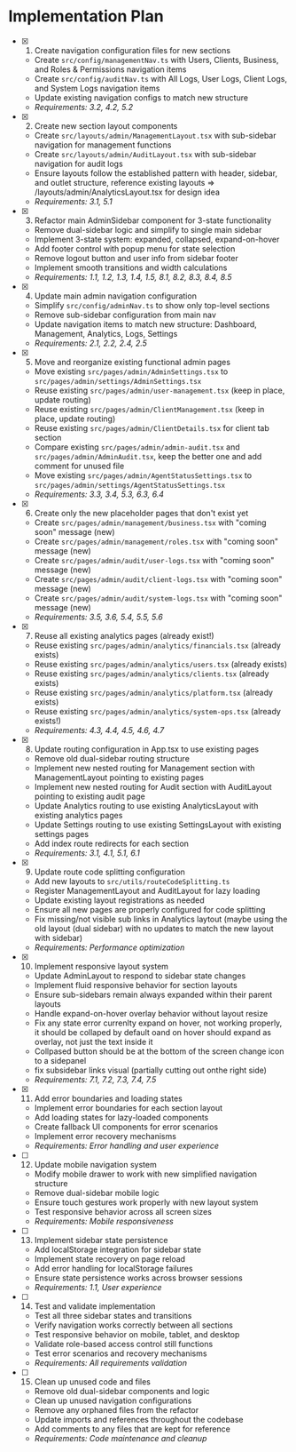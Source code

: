 # Implementation Plan

- [x] 1. Create navigation configuration files for new sections





  - Create `src/config/managementNav.ts` with Users, Clients, Business, and Roles & Permissions navigation items
  - Create `src/config/auditNav.ts` with All Logs, User Logs, Client Logs, and System Logs navigation items
  - Update existing navigation configs to match new structure
  - _Requirements: 3.2, 4.2, 5.2_

- [x] 2. Create new section layout components





  - Create `src/layouts/admin/ManagementLayout.tsx` with sub-sidebar navigation for management functions
  - Create `src/layouts/admin/AuditLayout.tsx` with sub-sidebar navigation for audit logs
  - Ensure layouts follow the established pattern with header, sidebar, and outlet structure, reference existing layouts => /layouts/admin/AnalyticsLayout.tsx for design idea
  - _Requirements: 3.1, 5.1_

- [x] 3. Refactor main AdminSidebar component for 3-state functionality





  - Remove dual-sidebar logic and simplify to single main sidebar
  - Implement 3-state system: expanded, collapsed, expand-on-hover
  - Add footer control with popup menu for state selection
  - Remove logout button and user info from sidebar footer
  - Implement smooth transitions and width calculations
  - _Requirements: 1.1, 1.2, 1.3, 1.4, 1.5, 8.1, 8.2, 8.3, 8.4, 8.5_

- [x] 4. Update main admin navigation configuration





  - Simplify `src/config/adminNav.ts` to show only top-level sections
  - Remove sub-sidebar configuration from main nav
  - Update navigation items to match new structure: Dashboard, Management, Analytics, Logs, Settings
  - _Requirements: 2.1, 2.2, 2.4, 2.5_

- [x] 5. Move and reorganize existing functional admin pages





  - Move existing `src/pages/admin/AdminSettings.tsx` to `src/pages/admin/settings/AdminSettings.tsx`
  - Reuse existing `src/pages/admin/user-management.tsx` (keep in place, update routing)
  - Reuse existing `src/pages/admin/ClientManagement.tsx` (keep in place, update routing)
  - Reuse existing `src/pages/admin/ClientDetails.tsx` for client tab section
  - Compare existing `src/pages/admin/admin-audit.tsx` and `src/pages/admin/AdminAudit.tsx`, keep the better one and add comment for unused file
  - Move existing `src/pages/admin/AgentStatusSettings.tsx` to `src/pages/admin/settings/AgentStatusSettings.tsx`
  - _Requirements: 3.3, 3.4, 5.3, 6.3, 6.4_

- [x] 6. Create only the new placeholder pages that don't exist yet





  - Create `src/pages/admin/management/business.tsx` with "coming soon" message (new)
  - Create `src/pages/admin/management/roles.tsx` with "coming soon" message (new)
  - Create `src/pages/admin/audit/user-logs.tsx` with "coming soon" message (new)
  - Create `src/pages/admin/audit/client-logs.tsx` with "coming soon" message (new)
  - Create `src/pages/admin/audit/system-logs.tsx` with "coming soon" message (new)
  - _Requirements: 3.5, 3.6, 5.4, 5.5, 5.6_

- [x] 7. Reuse all existing analytics pages (already exist!)





  - Reuse existing `src/pages/admin/analytics/financials.tsx` (already exists)
  - Reuse existing `src/pages/admin/analytics/users.tsx` (already exists)
  - Reuse existing `src/pages/admin/analytics/clients.tsx` (already exists)
  - Reuse existing `src/pages/admin/analytics/platform.tsx` (already exists)
  - Reuse existing `src/pages/admin/analytics/system-ops.tsx` (already exists!)
  - _Requirements: 4.3, 4.4, 4.5, 4.6, 4.7_

- [x] 8. Update routing configuration in App.tsx to use existing pages





  - Remove old dual-sidebar routing structure
  - Implement new nested routing for Management section with ManagementLayout pointing to existing pages
  - Implement new nested routing for Audit section with AuditLayout pointing to existing audit page
  - Update Analytics routing to use existing AnalyticsLayout with existing analytics pages
  - Update Settings routing to use existing SettingsLayout with existing settings pages
  - Add index route redirects for each section
  - _Requirements: 3.1, 4.1, 5.1, 6.1_

- [x] 9. Update route code splitting configuration









  - Add new layouts to `src/utils/routeCodeSplitting.ts`
  - Register ManagementLayout and AuditLayout for lazy loading
  - Update existing layout registrations as needed
  - Ensure all new pages are properly configured for code splitting
  - Fix missing/not visible sub links in Analytics laytout (maybe using the old layout (dual sidebar) with no updates to match the new layout with sidebar)
  - _Requirements: Performance optimization_

- [x] 10. Implement responsive layout system





  - Update AdminLayout to respond to sidebar state changes
  - Implement fluid responsive behavior for section layouts
  - Ensure sub-sidebars remain always expanded within their parent layouts
  - Handle expand-on-hover overlay behavior without layout resize
  - Fix any state error currenlty expand on hover, not working properly, it should be collaped by default oand on hover should expand as overlay, not just the text inside it
  - Collpased button should be at the bottom of the screen change icon to a sidepanel
  - fix subsidebar links visual (partially cutting out onthe right side)
  - _Requirements: 7.1, 7.2, 7.3, 7.4, 7.5_

- [x] 11. Add error boundaries and loading states





  - Implement error boundaries for each section layout
  - Add loading states for lazy-loaded components
  - Create fallback UI components for error scenarios
  - Implement error recovery mechanisms
  - _Requirements: Error handling and user experience_

- [ ] 12. Update mobile navigation system
  - Modify mobile drawer to work with new simplified navigation structure
  - Remove dual-sidebar mobile logic
  - Ensure touch gestures work properly with new layout system
  - Test responsive behavior across all screen sizes
  - _Requirements: Mobile responsiveness_

- [ ] 13. Implement sidebar state persistence
  - Add localStorage integration for sidebar state
  - Implement state recovery on page reload
  - Add error handling for localStorage failures
  - Ensure state persistence works across browser sessions
  - _Requirements: 1.1, User experience_

- [ ] 14. Test and validate implementation
  - Test all three sidebar states and transitions
  - Verify navigation works correctly between all sections
  - Test responsive behavior on mobile, tablet, and desktop
  - Validate role-based access control still functions
  - Test error scenarios and recovery mechanisms
  - _Requirements: All requirements validation_

- [ ] 15. Clean up unused code and files
  - Remove old dual-sidebar components and logic
  - Clean up unused navigation configurations
  - Remove any orphaned files from the refactor
  - Update imports and references throughout the codebase
  - Add comments to any files that are kept for reference
  - _Requirements: Code maintenance and cleanup_